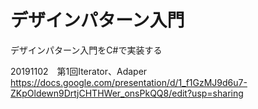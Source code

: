 # デザインパターン入門
デザインパターン入門をC#で実装する

20191102　第1回Iterator、Adaper
https://docs.google.com/presentation/d/1_f1GzMJ9d6u7-ZKpOldewn9DrtjCHTHWer_onsPkQQ8/edit?usp=sharing

